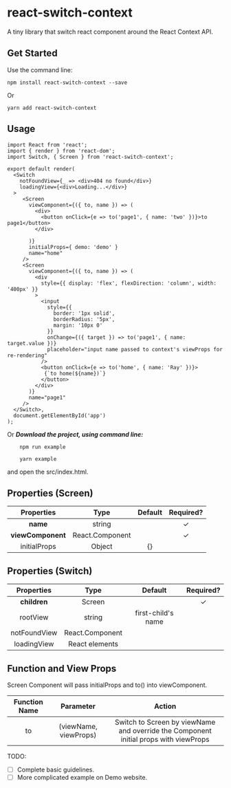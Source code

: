 # react-switch-context

A tiny library that switch react component around the React Context API.

## Get Started

Use the command line:

    npm install react-switch-context --save

Or

    yarn add react-switch-context

## Usage

```JSX
import React from 'react';
import { render } from 'react-dom';
import Switch, { Screen } from 'react-switch-context';

export default render(
  <Switch
    notFoundView={_ => <div>404 no found</div>}
    loadingView={<div>Loading...</div>}
  >
     <Screen
       viewComponent={({ to, name }) => (
         <div>
           <button onClick={e => to('page1', { name: 'two' })}>to page1</button>
         </div>

       )}
       initialProps={ demo: 'demo' }
       name="home"
     />
     <Screen
       viewComponent={({ to, name }) => (
         <div
           style={{ display: 'flex', flexDirection: 'column', width: '400px' }}
         >
           <input
             style={{
               border: '1px solid',
               borderRadius: '5px',
               margin: '10px 0'
             }}
             onChange={({ target }) => to('page1', { name: target.value })}
             placeholder="input name passed to context's viewProps for re-rendering"
           />
           <button onClick={e => to('home', { name: 'Ray' })}>
            {`to home(${name})`}
           </button>
         </div>
       )}
       name="page1"
     />
  </Switch>,
  document.getElementById('app')
);
```

Or **_Download the project, using command line:_**

```
    npm run example
```

```
    yarn example
```

and open the src/index.html.

## Properties (Screen)

|    Properties     |      Type       | Default | Required? |
| :---------------: | :-------------: | :-----: | :-------: |
|     **name**      |     string      |         |     ✓     |
| **viewComponent** | React.Component |         |     ✓     |
|   initialProps    |     Object      |   {}    |           |

## Properties (Switch)

|  Properties  |      Type       |      Default       | Required? |
| :----------: | :-------------: | :----------------: | :-------: |
| **children** |     Screen      |                    |     ✓     |
|   rootView   |     string      | first-child's name |           |
| notFoundView | React.Component |                    |           |
| loadingView  | React elements  |                    |           |

## Function and View Props

Screen Component will pass initialProps and to() into viewComponent.

| Function Name |       Parameter       |                                        Action                                        |
| :-----------: | :-------------------: | :----------------------------------------------------------------------------------: |
|      to       | (viewName, viewProps) | Switch to Screen by viewName and override the Component initial props with viewProps |

TODO:

- [ ] Complete basic guidelines.
- [ ] More complicated example on Demo website.
